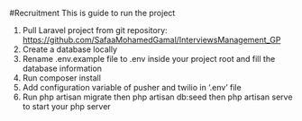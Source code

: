 #Recruitment
This is guide to run the project

1. Pull Laravel project from git repository:
    https://github.com/SafaaMohamedGamal/InterviewsManagement_GP
2. Create a database locally
3. Rename .env.example file to .env inside your project root and fill the database information
4. Run composer install 
5. Add configuration variable of pusher and twilio in ‘.env’ file
6. Run php artisan migrate then php artisan db:seed then php artisan serve to start your php server
